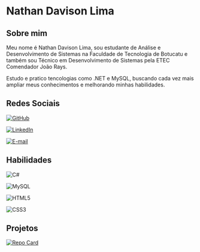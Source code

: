 
# Nathan Davison Lima

## Sobre mim 
Meu nome é Nathan Davison Lima, sou estudante de Análise e Desenvolvimento de Sistemas na Faculdade de Tecnologia de Botucatu e também sou Técnico em Desenvolvimento de Sistemas pela ETEC Comendador João Rays.

Estudo e pratico tencologias como .NET e MySQL, buscando cada vez mais ampliar meus conhecimentos e melhorando minhas habilidades.

## Redes Sociais
[![GitHub](https://img.shields.io/badge/GitHub-000?style=for-the-badge&logo=github&logoColor=white)](https://github.com/NathanDLima)

[![LinkedIn](https://img.shields.io/badge/LinkedIn-000?style=for-the-badge&logo=linkedin&logoColor=0E76A8)](https://www.linkedin.com/in/nathan-davison-lima-810675201/)

[![E-mail](https://img.shields.io/badge/-Email-000?style=for-the-badge&logo=microsoft-outlook&logoColor=007BFF)](mailto:contato.nathanlima@hotmail.com)

## Habilidades
![C#](https://img.shields.io/badge/C%23-000?style=for-the-badge&logo=c-sharp&logoColor=823085)

![MySQL](https://img.shields.io/badge/MySQL-000?style=for-the-badge&logo=mysql&logoColor=005C84)

![HTML5](https://img.shields.io/badge/HTML5-000?style=for-the-badge&logo=html5)

![CSS3](https://img.shields.io/badge/CSS3-000?style=for-the-badge&logo=css3&logoColor=264CE4)

## Projetos

[![Repo Card](https://github-readme-stats.vercel.app/api/pin/?username=NathanDLima&repo=WebMercado&bg_color=000&border_color=30A3DC&show_icons=true&icon_color=30A3DC&title_color=FFF&text_color=FFF)](https://github.com/NathanDLima/WebMercado)



